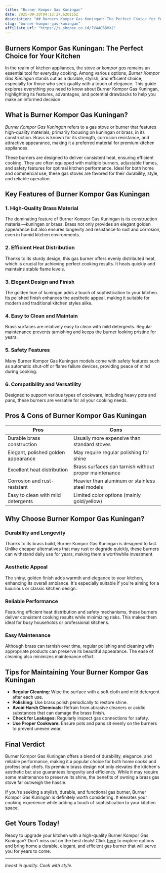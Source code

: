 ```yaml
---
title: "Burner Kompor Gas Kuningan"
date: 2025-09-20T04:13:27.620115Z
description: "## Burners Kompor Gas Kuningan: The Perfect Choice for Your Kitchen..."
slug: "burner-kompor-gas-kuningan"
affiliate_url: "https://s.shopee.co.id/7V44C68VX2"
---
```

## Burners Kompor Gas Kuningan: The Perfect Choice for Your Kitchen

In the realm of kitchen appliances, the stove or *kompor gas* remains an essential tool for everyday cooking. Among various options, *Burner Kompor Gas Kuningan* stands out as a durable, stylish, and efficient choice, especially for those who seek quality with a touch of elegance. This guide explores everything you need to know about Burner Kompor Gas Kuningan, highlighting its features, advantages, and potential drawbacks to help you make an informed decision.

## What is Burner Kompor Gas Kuningan?

*Burner Kompor Gas Kuningan* refers to a gas stove or burner that features high-quality materials, primarily focusing on kuningan or brass, in its construction. Brass is known for its strength, corrosion resistance, and attractive appearance, making it a preferred material for premium kitchen appliances.

These burners are designed to deliver consistent heat, ensuring efficient cooking. They are often equipped with multiple burners, adjustable flames, and safety features for optimal kitchen performance. Ideal for both home and commercial use, these gas stoves are favored for their durability, style, and reliable operation.

## Key Features of Burner Kompor Gas Kuningan

### 1. High-Quality Brass Material

The dominating feature of Burner Kompor Gas Kuningan is its construction material—kuningan or brass. Brass not only provides an elegant golden appearance but also ensures longevity and resistance to rust and corrosion, even in humid kitchen environments.

### 2. Efficient Heat Distribution

Thanks to its sturdy design, this gas burner offers evenly distributed heat, which is crucial for achieving perfect cooking results. It heats quickly and maintains stable flame levels.

### 3. Elegant Design and Finish

The golden hue of kuningan adds a touch of sophistication to your kitchen. Its polished finish enhances the aesthetic appeal, making it suitable for modern and traditional kitchen styles alike.

### 4. Easy to Clean and Maintain

Brass surfaces are relatively easy to clean with mild detergents. Regular maintenance prevents tarnishing and keeps the burner looking pristine for years.

### 5. Safety Features

Many Burner Kompor Gas Kuningan models come with safety features such as automatic shut-off or flame failure devices, providing peace of mind during cooking.

### 6. Compatibility and Versatility

Designed to support various types of cookware, including heavy pots and pans, these burners are versatile for all your cooking needs.

## Pros & Cons of Burner Kompor Gas Kuningan

| Pros                                    | Cons                                    |
|-----------------------------------------|----------------------------------------|
| Durable brass construction            | Usually more expensive than standard stoves |
| Elegant, polished golden appearance   | May require regular polishing for shine   |
| Excellent heat distribution           | Brass surfaces can tarnish without proper maintenance |
| Corrosion and rust-resistant          | Heavier than aluminum or stainless steel models |
| Easy to clean with mild detergents   | Limited color options (mainly gold/yellow) |

## Why Choose Burner Kompor Gas Kuningan?

### Durability and Longevity

Thanks to its brass build, Burner Kompor Gas Kuningan is designed to last. Unlike cheaper alternatives that may rust or degrade quickly, these burners can withstand daily use for years, making them a worthwhile investment.

### Aesthetic Appeal

The shiny, golden finish adds warmth and elegance to your kitchen, enhancing its overall ambiance. It's especially suitable if you're aiming for a luxurious or classic kitchen design.

### Reliable Performance

Featuring efficient heat distribution and safety mechanisms, these burners deliver consistent cooking results while minimizing risks. This makes them ideal for busy households or professional kitchens.

### Easy Maintenance

Although brass can tarnish over time, regular polishing and cleaning with appropriate products can preserve its beautiful appearance. The ease of cleaning also minimizes maintenance effort.

## Tips for Maintaining Your Burner Kompor Gas Kuningan

- **Regular Cleaning:** Wipe the surface with a soft cloth and mild detergent after each use.
- **Polishing:** Use brass polish periodically to restore shine.
- **Avoid Harsh Chemicals:** Refrain from abrasive cleaners or acidic substances that can damage the brass finish.
- **Check for Leakages:** Regularly inspect gas connections for safety.
- **Use Proper Cookware:** Ensure pots and pans sit evenly on the burners to prevent uneven wear.

## Final Verdict

Burner Kompor Gas Kuningan offers a blend of durability, elegance, and reliable performance, making it a popular choice for both home cooks and professional chefs. Its premium brass design not only elevates the kitchen's aesthetic but also guarantees longevity and efficiency. While it may require some maintenance to preserve its shine, the benefits of owning a brass gas stove far outweigh the hassle.

If you're seeking a stylish, durable, and functional gas burner, Burner Kompor Gas Kuningan is definitely worth considering. It elevates your cooking experience while adding a touch of sophistication to your kitchen space.

## Get Yours Today!

Ready to upgrade your kitchen with a high-quality Burner Kompor Gas Kuningan? Don’t miss out on the best deals! Click [here](https://s.shopee.co.id/7V44C68VX2) to explore options and bring home a durable, elegant, and efficient gas burner that will serve you for years to come.

---

*Invest in quality. Cook with style.*